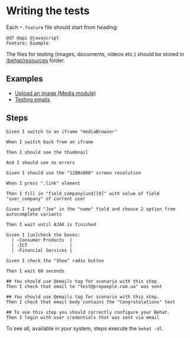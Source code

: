 # Writing the tests

Each `*.feature` file should start from heading:

```gherkin
@d7 @api @javascript
Feature: Example
```

The files for testing (images, documents, videos etc.) should be stored in [/behat/resources](resources) folder.

## Examples

- [Upload an image (Media module)](UPLOAD_MEDIA.md)
- [Testing emails](EMAILS.md)

## Steps

```gherkin
Given I switch to an iframe "mediaBrowser"
```

```gherkin
When I switch back from an iframe
```

```gherkin
Then I should see the thumbnail
```

```gherkin
And I should see no errors
```

```gherkin
Given I should use the "1280x800" screen resolution
```

```gherkin
When I press ".link" element
```

```gherkin
Then I fill in "field_company[und][0]" with value of field "user_company" of current user
```

```gherkin
Given I typed "Joe" in the "name" field and choose 2 option from autocomplete variants
```

```gherkin
Then I wait until AJAX is finished
```

```gherkin
Given I [un]check the boxes:
  | -Consumer Products  |
  | -ICT                |
  | -Financial Services |
```

```gherkin
Given I check the "Show" radio button
```

```gherkin
Then I wait 60 seconds
```

```gherkin
## You should use @emails tag for scenario with this step.
Then I check that email to "test@propeople.com.ua" was sent
```

```gherkin
## You should use @emails tag for scenario with this step.
Then I check that email body contains the "Congratulations" text
```

```gherkin
## To use this step you should correctly configure your Behat.
Then I login with user credentials that was sent via email
```

To see all, available in your system, steps execute the `behat -dl`.
